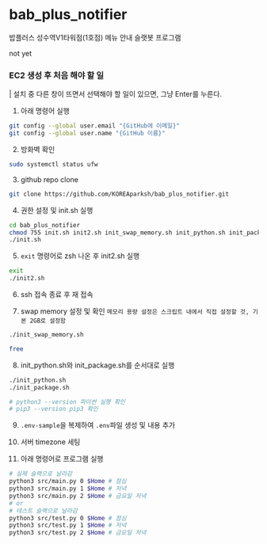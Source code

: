 # bab_plus_notifier

밥플러스 성수역V1타워점(1호점) 메뉴 안내 슬랫봇 프로그램

not yet

### EC2 생성 후 처음 해야 할 일

| 설치 중 다른 창이 뜨면서 선택해야 할 일이 있으면, 그냥 Enter를 누른다.

1. 아래 명령어 실행

```sh
git config --global user.email "{GitHub에 이메일}"
git config --global user.name "{GitHub 이름}"
```

2. 방화벽 확인

```sh
sudo systemctl status ufw
```

3. github repo clone

```sh
git clone https://github.com/KOREAparksh/bab_plus_notifier.git
```

4. 권한 설정 및 init.sh 실행

```sh
cd bab_plus_notifier
chmod 755 init.sh init2.sh init_swap_memory.sh init_python.sh init_package.sh
./init.sh
```

5. `exit` 명령어로 zsh 나온 후 init2.sh 실행

```sh
exit
./init2.sh
```

6. ssh 접속 종료 후 재 접속

7. swap memory 설정 및 확인 `메모리 용량 설정은 스크립트 내에서 직접 설정할 것, 기본 2GB로 설정함`

```sh
./init_swap_memory.sh

free
```

8. init_python.sh와 init_package.sh를 순서대로 실행

```sh
./init_python.sh
./init_package.sh

# python3 --version 파이썬 실행 확인
# pip3 --version pip3 확인
```

9. `.env-sample`을 복제하여 `.env`파일 생성 및 내용 추가

10. 서버 timezone 세팅

11. 아래 명령어로 프로그램 실행
```sh
# 실제 슬랙으로 날라감
python3 src/main.py 0 $Home # 점심
python3 src/main.py 1 $Home # 저녁
python3 src/main.py 2 $Home # 금요일 저녁
# or
# 테스트 슬랙으로 날라감
python3 src/test.py 0 $Home # 점심
python3 src/test.py 1 $Home # 저녁
python3 src/test.py 2 $Home # 금요일 저녁
```

